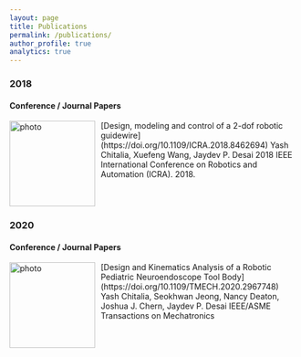 ```yaml
---
layout: page
title: Publications
permalink: /publications/
author_profile: true
analytics: true
---
```


### 2018
#### Conference / Journal Papers

<div style="display:flex;align-items:flex-start;">
  <img align="left" src="https://hrtlab.github.io/_pages/photos/FBG.gif" alt="photo" style="margin-right: 10px; width: 150px;">
  <p style="margin-top:0;margin-bottom:0;">
  [Design, modeling and control of a 2-dof robotic guidewire](https://doi.org/10.1109/ICRA.2018.8462694)
  Yash Chitalia, Xuefeng Wang, Jaydev P. Desai
  2018 IEEE International Conference on Robotics and Automation (ICRA). 2018.
  </p>
</div>

### 2020
#### Conference / Journal Papers

<div style="display:flex;align-items:flex-start;">
  <img align="left" src="https://hrtlab.github.io/_pages/photos/Tempgif.gif" alt="photo" style="margin-right: 10px; width: 150px;">
  <p style="margin-top:0;margin-bottom:0;">
  [Design and Kinematics Analysis of a Robotic Pediatric Neuroendoscope Tool Body](https://doi.org/10.1109/TMECH.2020.2967748)
  Yash Chitalia, Seokhwan Jeong, Nancy Deaton, Joshua J. Chern, Jaydev P. Desai
  IEEE/ASME Transactions on Mechatronics
  </p>
</div>
